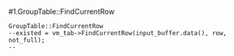 #1.GroupTable::FindCurrentRow

```
GroupTable::FindCurrentRow
--existed = vm_tab->FindCurrentRow(input_buffer.data(), row, not_full);
--
```